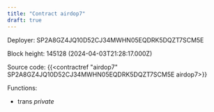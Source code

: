 ```yaml
---
title: "Contract airdop7"
draft: true
---
```

Deployer: SP2A8GZ4JQ10D52CJ34MWHN05EQDRK5DQZT7SCM5E


 



Block height: 145128 (2024-04-03T21:28:17.000Z)

Source code: {{<contractref "airdop7" SP2A8GZ4JQ10D52CJ34MWHN05EQDRK5DQZT7SCM5E airdop7>}}

Functions:

* trans _private_

